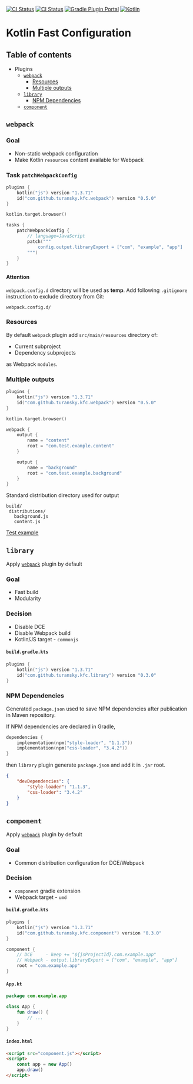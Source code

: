 [![CI Status](https://github.com/turansky/kfc-plugins/workflows/CI/badge.svg)](https://github.com/turansky/kfc-plugins/actions)
[![CI Status](https://github.com/turansky/kfc-plugins/workflows/gradle%20plugin/badge.svg)](https://github.com/turansky/kfc-plugins/actions)
[![Gradle Plugin Portal](https://img.shields.io/maven-metadata/v/https/plugins.gradle.org/m2/com/github/turansky/kfc/root/com.github.turansky.kfc.root.gradle.plugin/maven-metadata.xml.svg?label=plugin&logo=gradle)](https://plugins.gradle.org/plugin/com.github.turansky.kfc.root)
[![Kotlin](https://img.shields.io/badge/kotlin-1.3.71-blue.svg?logo=kotlin)](http://kotlinlang.org)

# Kotlin Fast Configuration

## Table of contents
* Plugins
  * [`webpack`](#webpack)
    * [Resources](#resources)
    * [Multiple outputs](#multiple-outputs)
  * [`library`](#library)
    * [NPM Dependencies](#npm-dependencies)
  * [`component`](#component)

## `webpack`

### Goal
* Non-static webpack configuration
* Make Kotlin `resources` content available for Webpack

### Task `patchWebpackConfig`
```Kotlin
plugins {
    kotlin("js") version "1.3.71" 
    id("com.github.turansky.kfc.webpack") version "0.5.0"
}

kotlin.target.browser()

tasks {
    patchWebpackConfig {
        // language=JavaScript
        patch("""
            config.output.libraryExport = ["com", "example", "app"]
        """)
    }
}
```

#### Attention
`webpack.config.d` directory will be used as **temp**.
Add following `.gitignore` instruction to exclude directory from Git:
```
webpack.config.d/
```

### Resources
By default `webpack` plugin add `src/main/resources` directory of: 
* Current subproject
* Dependency subprojects 

as Webpack `modules`.

### Multiple outputs
```Kotlin
plugins {
    kotlin("js") version "1.3.71" 
    id("com.github.turansky.kfc.webpack") version "0.5.0"
}

kotlin.target.browser()

webpack {
    output {
        name = "content"
        root = "com.test.example.content"
    }

    output {
        name = "background"
        root = "com.test.example.background"
    }
}
```

Standard distribution directory used for output
 ```
 build/
  distributions/
    background.js
    content.js
```

[Test example](examples/multiple-output)

## `library`

Apply [`webpack`](#webpack) plugin by default

### Goal
* Fast build
* Modularity

### Decision
* Disable DCE
* Disable Webpack build
* Kotlin/JS target - `commonjs` 

#### `build.gradle.kts`
```Kotlin
plugins {
    kotlin("js") version "1.3.71" 
    id("com.github.turansky.kfc.library") version "0.3.0"
}
```

### NPM Dependencies
Generated `package.json` used to save NPM dependencies after publication in Maven repository.

If NPM dependencies are declared in Gradle, 
```Kotlin
dependencies {
    implementation(npm("style-loader", "1.1.3"))
    implementation(npm("css-loader", "3.4.2"))
}
```

then `library` plugin generate `package.json` and add it in `.jar` root.
```JSON
{
    "devDependencies": {
        "style-loader": "1.1.3",
        "css-loader": "3.4.2"
    }
}
```

## `component`

Apply [`webpack`](#webpack) plugin by default

### Goal
* Common distribution configuration for DCE/Webpack

### Decision
* `component` gradle extension
* Webpack target - `umd` 

#### `build.gradle.kts`
```Kotlin
plugins {
    kotlin("js") version "1.3.71" 
    id("com.github.turansky.kfc.component") version "0.3.0"
}

component {
    // DCE     - keep += "${jsProjectId}.com.example.app"
    // Webpack - output.libraryExport = ["com", "example", "app"]
    root = "com.example.app"
}
```

#### `App.kt`
```Kotlin
package com.example.app

class App {
    fun draw() { 
        // ...
    }
}
```

#### `index.html`
```HTML
<script src="component.js"></script>
<script>
    const app = new App()
    app.draw()
</script>
```
